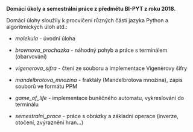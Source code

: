 **Domácí úkoly a semestrální práce z předmětu BI-PYT z roku 2018.**

Domácí úlohy sloužily k procvičení různých částí jazyka Python a algoritmických úloh atd.:
- *molekula* - úvodní úloha
- *brownova_prochazka* - náhodný pohyb a práce s terminálem (obarvování)
- *vigenerova_sifra* - čtení ze souboru a implementace Vigenèrovy šifry
- *mandelbrotova_mnozina* - fraktály (Mandelbrotova množina), zápis souborů ve formátu PPM
- *game_of_life* - implementace buněčného automatu, vykreslování do terminálu

- *semestralni_prace* - práce s obrázky a základní operace (inverze, otočení, zvýraznění hran...)
